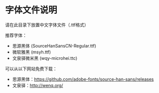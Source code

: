 # 字体文件说明

请在此目录下放置中文字体文件（.ttf格式）

推荐字体：
- 思源黑体 (SourceHanSansCN-Regular.ttf)
- 微软雅黑 (msyh.ttf)
- 文泉驿微米黑 (wqy-microhei.ttc)

可以从以下网站免费下载：
- 思源黑体：https://github.com/adobe-fonts/source-han-sans/releases
- 文泉驿：http://wenq.org/